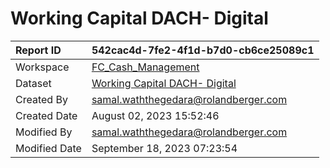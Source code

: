 



# Working Capital DACH- Digital

|Report ID|542cac4d-7fe2-4f1d-b7d0-cb6ce25089c1|
| :--- | :--- |
|Workspace|[FC_Cash_Management](../Workspaces/FC_Cash_Management.md)|
|Dataset|[Working Capital DACH- Digital](../Datasets/Working-Capital-DACH--Digital.md)|
|Created By|samal.waththegedara@rolandberger.com|
|Created Date|August 02, 2023 15:52:46|
|Modified By|samal.waththegedara@rolandberger.com|
|Modified Date|September 18, 2023 07:23:54|
